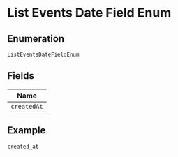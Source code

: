 
# List Events Date Field Enum

## Enumeration

`ListEventsDateFieldEnum`

## Fields

| Name |
|  --- |
| `createdAt` |

## Example

```
created_at
```

